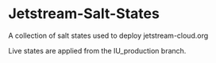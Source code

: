Jetstream-Salt-States
============

A collection of salt states used to deploy jetstream-cloud.org

Live states are applied from the IU_production branch.
